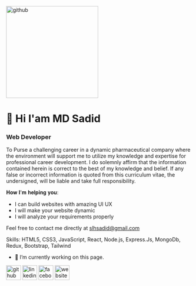 <img src='https://camo.githubusercontent.com/5e3babfce4609dcd669a8f2a6d37b47c85486729942c57c5afbfc715f0b5dff7/68747470733a2f2f7777772e6469676974616c736f6c7574696f6e73657276696365732e636f6d2f696d672f73657276696365732f776562253230646576656c6f706d656e742e676966' alt='github' height='250'>


# 👋 Hi I'am MD Sadid
### Web Developer


To Purse a challenging career in a dynamic pharmaceutical company where the environment will support me to utilize my knowledge and expertise for professional career development. I do solemnly affirm that the information contained herein is correct to the best of my knowledge and belief. If any false or incorrect information is quoted from this curriculum vitae, the undersigned, will be liable and take full responsibility.

𝐇𝐨𝐰 𝐈'𝐦 𝐡𝐞𝐥𝐩𝐢𝐧𝐠 𝐲𝐨𝐮:

* I can build websites with amazing UI UX
* I will make your website dynamic
* I will analyze your requirements properly

Feel free to contact me directly at slhsadid@gmail.com


Skills:  HTML5, CSS3, JavaScript, React, Node.js, Express.Js, MongoDb, Redux, Bootstrap, Tailwind

- 🔭 I’m currently working on this page. 


[<img src='https://cdn.jsdelivr.net/npm/simple-icons@3.0.1/icons/github.svg' alt='github' height='40'>](https://github.com/Sadid-git)  [<img src='https://cdn.jsdelivr.net/npm/simple-icons@3.0.1/icons/linkedin.svg' alt='linkedin' height='40'>](https://www.linkedin.com/in/md-sadid/)  [<img src='https://cdn.jsdelivr.net/npm/simple-icons@3.0.1/icons/facebook.svg' alt='facebook' height='40'>](https://www.facebook.com/https://www.facebook.com/sadid.ahmed.940/)  [<img src='https://cdn.jsdelivr.net/npm/simple-icons@3.0.1/icons/icloud.svg' alt='website' height='40'>](https://dancing-biscotti-9a901f.netlify.app/)  


